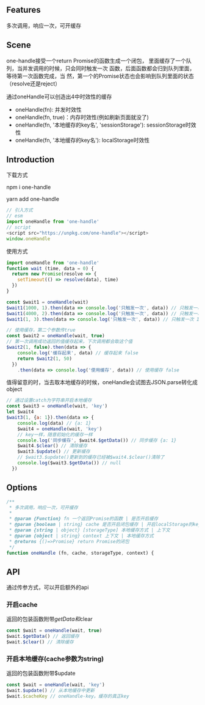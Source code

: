 ## Features
多次调用，响应一次，可开缓存
## Scene
one-handle接受一个return Promise的函数生成一个闭包，
里面缓存了一个队列，当并发调用的时候，只会同时触发一次
函数，后面函数都会归到队列里面，等待第一次函数完成，当
然，第一个的Promise状态也会影响到队列里面的状态
（resolve还是reject）

通过oneHandle可以创造出4中时效性的缓存
- oneHandle(fn): 并发时效性
- oneHandle(fn, true)：内存时效性(例如刷新页面就没了)
- oneHandle(fn, '本地缓存的key名', 'sessionStorage'): sessionStorage时效性
- oneHandle(fn, '本地缓存的key名'): localStorage时效性
## Introduction
下载方式

npm i one-handle

yarn add one-handle
```js
// 引入方式
// esm
import oneHandle from 'one-handle'
// script
<script src="https://unpkg.com/one-handle"></script>
window.oneHandle
```
使用方式
```js
import oneHandle from 'one-handle'
function wait (time, data = 0) {
  return new Promise(resolve => {
    setTimeout(() => resolve(data), time)
  })
}
```
```js
const $wait1 = oneHandle(wait)
$wait1(1000, 1).then(data => console.log('只触发一次', data)) // 只触发一次 1
$wait1(4000, 2).then(data => console.log('只触发一次', data)) // 只触发一次 1
$wait1(1, 3).then(data => console.log('只触发一次', data)) // 只触发一次 1
```
```js
// 使用缓存，第二个参数传true
const $wait2 = oneHandle(wait, true)
// 第一次调用成功返回的值缓存起来，下次调用都会取这个值
$wait2(1, false).then(data => {
    console.log('缓存起来', data) // 缓存起来 false
    return $wait2(1, 50)
  })
    .then(data => console.log('使用缓存', data)) // 使用缓存 false
```
值得留意的时，当去取本地缓存的时候，oneHandle会试图去JSON.parse转化成object
```js
// 通过设置catch为字符串开启本地缓存
const $wait3 = oneHandle(wait, 'key')
let $wait4
$wait3(1, {a: 1}).then(data => {
    console.log(data) // {a: 1}
    $wait4 = oneHandle(wait, 'key')
    // key一样，随意初始化的缓存一样
    console.log('同步缓存', $wait4.$getData()) // 同步缓存 {a: 1}
    $wait4.$clear() // 清除缓存
    $wait3.$update() // 更新缓存
    // $wait3.$update()更新到的缓存已经被$wait4.$clear()清除了
    console.log($wait3.$getData()) // null
  })
```
## Options
```js
/**
 * 多次调用，响应一次，可开缓存
 * 
 * @param {Function} fn 一个返回Promise的函数 | 是否开启缓存
 * @param {boolean | string} cache 是否开启闭包缓存 | 开启localStorage的key（默认为localStorage，你可以通过storageType来进行选择是localStorage|sessionStorage）
 * @param {string | object} [storageType] 本地缓存方式 | 上下文
 * @param {object | string} context 上下文 | 本地缓存方式
 * @returns {()=>Promise} return Promise的闭包
 */
function oneHandle (fn, cache, storageType, context) {
```
## API
通过传参方式，可以开启额外的api

### 开启cache
返回的包装函数附带$getData和$clear
```js
const $wait = oneHandle(wait, true)
$wait.$getData() // 返回缓存
$wait.$clear() // 清除缓存
```

### 开启本地缓存(cache参数为string)
返回的包装函数附带$update
```js
const $wait = oneHandle(wait, 'key')
$wait.$update() // 从本地缓存中更新
$wait.$cacheKey // oneHandle-key。缓存的真正key
```
